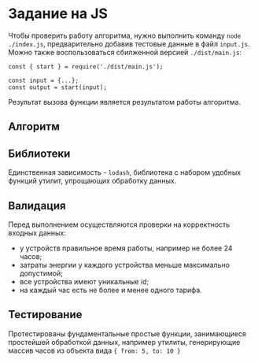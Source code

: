 # Задание на JS

Чтобы проверить работу алгоритма, нужно выполнить команду `node ./index.js`, предварительно добавив тестовые данные в файл `input.js`. Можно также воспользоваться сбилженной версией `./dist/main.js`: 
```
const { start } = require('./dist/main.js');

const input = {...};
const output = start(input);
```
Результат вызова функции является результатом работы алгоритма.

## Алгоритм

## Библиотеки

Единственная зависимость -  `lodash`, библиотека с набором удобных функций утилит, упрощающих обработку данных.

## Валидация

Перед выполнением осуществляются проверки на корректность входных данных:
- у устройств правильное время работы, например не более 24 часов;
- затраты энергии у каждого устройства меньше максимально допустимой;
- все устройства имеют уникальные id;
- на каждый час есть не более и менее одного тарифа.

## Тестирование

Протестированы фундаментальные простые функции, занимающиеся простейшей обработкой данных, например утилиты, генерирующие массив часов из объекта вида `{ from: 5, to: 10 }`
